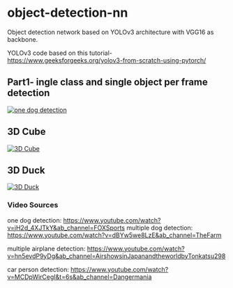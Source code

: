 # object-detection-nn
Object detection network based on YOLOv3 architecture with VGG16 as backbone.

YOLOv3 code based on this tutorial- https://www.geeksforgeeks.org/yolov3-from-scratch-using-pytorch/

## Part1- ingle class and single object per frame detection
 [![one dog detection](./results/one_dog_detection.gif)](./results/one_dog_detection.mp4)

 ## 3D Cube
  [![3D Cube](./results/output_cube.gif)](./results/output_cube.mp4)

  ## 3D Duck
[![3D Duck](./results/output_3d_model.gif)](./results/output_3d_model.mp4)

### Video Sources

one dog detection: https://www.youtube.com/watch?v=jH2d_4XJTkY&ab_channel=FOXSports
multiple dog detection: https://www.youtube.com/watch?v=dBYw5we8LzE&ab_channel=TheFarm

multiple airplane detection: https://www.youtube.com/watch?v=hn5evdP9yDg&ab_channel=AirshowsinJapanandtheworldbyTonkatsu298

car person detection: https://www.youtube.com/watch?v=MCDpWirCegI&t=6s&ab_channel=Dangermania
